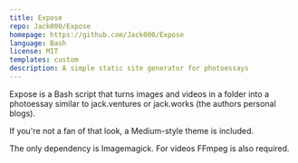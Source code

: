 ```yaml
---
title: Expose
repo: Jack000/Expose
homepage: https://github.com/Jack000/Expose
language: Bash
license: MIT
templates: custom
description: A simple static site generator for photoessays
---
```


Expose is a Bash script that turns images and videos in a folder into a photoessay similar to jack.ventures or jack.works (the authors personal blogs).

If you're not a fan of that look, a Medium-style theme is included.

The only dependency is Imagemagick. For videos FFmpeg is also required.
